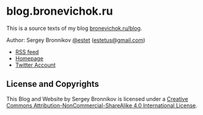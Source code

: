 blog.bronevichok.ru
=================

This is a source texts of my blog [bronevichok.ru/blog](https://bronevichok.ru/blog/).

Author: Sergey Bronnikov [@estet](https://twitter.com/estet) (estetus@gmail.com)

* [RSS feed](https://feeds.feedburner.com/bronevichok)
* [Homepage](https://bronevichok.ru)
* [Twitter Account](https://twitter.com/estet)

License and Copyrights
-------------------

This Blog and Website by Sergey Bronnikov is licensed under a [Creative Commons
Attribution-NonCommercial-ShareAlike 4.0 International
License](https://creativecommons.org/licenses/by-nc-sa/4.0/).
